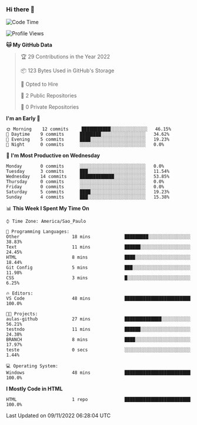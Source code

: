 ### Hi there 👋

<!--
**igabriel-gb/igabriel-gb** is a ✨ _special_ ✨ repository because its `README.md` (this file) appears on your GitHub profile.

Here are some ideas to get you started:

- 🔭 I’m currently working on ...
- 🌱 I’m currently learning ...
- 👯 I’m looking to collaborate on ...
- 🤔 I’m looking for help with ...
- 💬 Ask me about ...
- 📫 How to reach me: ...
- 😄 Pronouns: ...
- ⚡ Fun fact: ...
-->

<!--START_SECTION:waka-->
![Code Time](http://img.shields.io/badge/Code%20Time-48%20mins-blue)

![Profile Views](http://img.shields.io/badge/Profile%20Views-41-blue)

**🐱 My GitHub Data** 

> 🏆 29 Contributions in the Year 2022
 > 
> 📦 123 Bytes Used in GitHub's Storage 
 > 
> 💼 Opted to Hire
 > 
> 📜 2 Public Repositories 
 > 
> 🔑 0 Private Repositories  
 > 
**I'm an Early 🐤** 

```text
🌞 Morning    12 commits     ███████████░░░░░░░░░░░░░░   46.15% 
🌇 Daytime    9 commits      ████████░░░░░░░░░░░░░░░░░   34.62% 
🌃 Evening    5 commits      ████░░░░░░░░░░░░░░░░░░░░░   19.23% 
🌙 Night      0 commits      ░░░░░░░░░░░░░░░░░░░░░░░░░   0.0%

```
📅 **I'm Most Productive on Wednesday** 

```text
Monday       0 commits      ░░░░░░░░░░░░░░░░░░░░░░░░░   0.0% 
Tuesday      3 commits      ███░░░░░░░░░░░░░░░░░░░░░░   11.54% 
Wednesday    14 commits     █████████████░░░░░░░░░░░░   53.85% 
Thursday     0 commits      ░░░░░░░░░░░░░░░░░░░░░░░░░   0.0% 
Friday       0 commits      ░░░░░░░░░░░░░░░░░░░░░░░░░   0.0% 
Saturday     5 commits      ████░░░░░░░░░░░░░░░░░░░░░   19.23% 
Sunday       4 commits      ███░░░░░░░░░░░░░░░░░░░░░░   15.38%

```


📊 **This Week I Spent My Time On** 

```text
⌚︎ Time Zone: America/Sao_Paulo

💬 Programming Languages: 
Other                    18 mins             █████████░░░░░░░░░░░░░░░░   38.83% 
Text                     11 mins             ██████░░░░░░░░░░░░░░░░░░░   24.45% 
HTML                     8 mins              ████░░░░░░░░░░░░░░░░░░░░░   18.44% 
Git Config               5 mins              ███░░░░░░░░░░░░░░░░░░░░░░   11.98% 
CSS                      3 mins              █░░░░░░░░░░░░░░░░░░░░░░░░   6.25%

🔥 Editors: 
VS Code                  48 mins             █████████████████████████   100.0%

🐱‍💻 Projects: 
aulas-github             27 mins             ██████████████░░░░░░░░░░░   56.21% 
testndo                  11 mins             ██████░░░░░░░░░░░░░░░░░░░   24.38% 
BRANCH                   8 mins              ████░░░░░░░░░░░░░░░░░░░░░   17.97% 
teste                    0 secs              ░░░░░░░░░░░░░░░░░░░░░░░░░   1.44%

💻 Operating System: 
Windows                  48 mins             █████████████████████████   100.0%

```

**I Mostly Code in HTML** 

```text
HTML                     1 repo              █████████████████████████   100.0%

```



 Last Updated on 09/11/2022 06:28:04 UTC
<!--END_SECTION:waka-->
